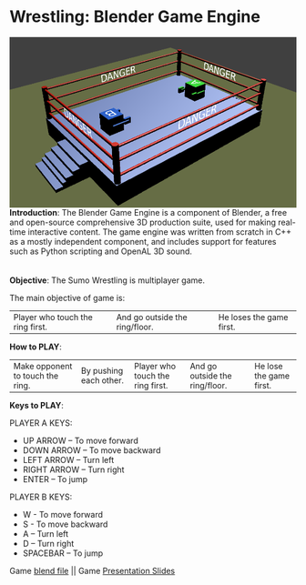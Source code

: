 # Wrestling: Blender Game Engine


<img src="https://github.com/SandeepLavhate/Wrestling_Blender_Game/blob/master/Wrestling_game.png" alt="alt text" width="550px" height="300px" align="right">

<b>Introduction</b>: The Blender Game Engine is a component of Blender, a free and open-source comprehensive 3D production suite, used for making real-time interactive content. The game engine was written from scratch in C++ as a mostly independent component, and includes support for features such as Python scripting and OpenAL 3D sound.
<br/><br/><br/>
<b>Objective</b>: The Sumo Wrestling is multiplayer game.

The main objective of game is:
<table>
  <td>Player who touch the ring first.</td>
<td>And go outside the ring/floor.</td>
<td>He loses the game first.</td>
  </table>



<b>How to PLAY</b>:<br/>
<table>
 <td>Make opponent to touch the ring.</td>
<td>By pushing each other.</td>
<td>Player who touch the ring first.</td>
<td>And go outside the ring/floor.</td>
<td>He lose the game first.</td>
 </table>

<b>Keys to PLAY</b>:

PLAYER A KEYS: 
<ul >
  <li>UP ARROW – To move forward </li>
   <li>DOWN ARROW – To move backward</li>
   <li>LEFT ARROW – Turn left</li>
   <li>RIGHT ARROW – Turn right</li>
   <li>ENTER – To jump</li>
 
 </ul>
 
 
 PLAYER B KEYS: 
<ul >
 <li>W - To move forward</li>
  <li>S - To move backward</li>
  <li>A – Turn left</li>
 <li>D – Turn right</li>
 <li>SPACEBAR – To jump</li>
 </ul>







Game <a href="https://github.com/SandeepLavhate/Wrestling_Blender_Game/blob/master/Wrestling.blend">blend file</a> || Game <a href="https://github.com/SandeepLavhate/Wrestling_Blender_Game/blob/master/Sumo%20wrestling%20game.pdf">Presentation Slides</a>
